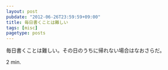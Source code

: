 ```yaml
---
layout: post
pubdate: "2012-06-26T23:59:59+09:00"
title: 毎日書くことは難しい
tags: [misc]
pagetype: posts
---
```

毎日書くことは難しい。その日のうちに帰れない場合はなおさらだ。

2 min.
